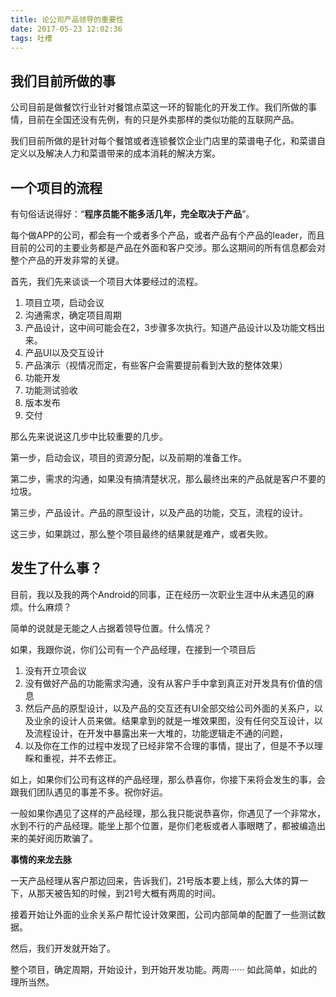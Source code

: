 ```yaml
---
title: 论公司产品领导的重要性
date: 2017-05-23 12:02:36
tags: 吐槽
---
```


## 我们目前所做的事

公司目前是做餐饮行业针对餐馆点菜这一环的智能化的开发工作。我们所做的事情，目前在全国还没有先例，有的只是外卖那样的类似功能的互联网产品。

我们目前所做的是针对每个餐馆或者连锁餐饮企业门店里的菜谱电子化，和菜谱自定义以及解决人力和菜谱带来的成本消耗的解决方案。

## 一个项目的流程
有句俗话说得好：“**程序员能不能多活几年，完全取决于产品**”。

每个做APP的公司，都会有一个或者多个产品，或者产品有个产品的leader，而且目前的公司的主要业务都是产品在外面和客户交涉。那么这期间的所有信息都会对整个产品的开发非常的关键。

首先，我们先来谈谈一个项目大体要经过的流程。

1. 项目立项，启动会议
2. 沟通需求，确定项目周期
3. 产品设计，这中间可能会在2，3步骤多次执行。知道产品设计以及功能文档出来。
4. 产品UI以及交互设计
5. 产品演示（视情况而定，有些客户会需要提前看到大致的整体效果）
6. 功能开发
7. 功能测试验收
8. 版本发布
9. 交付

那么先来说说这几步中比较重要的几步。

第一步，启动会议，项目的资源分配，以及前期的准备工作。

第二步，需求的沟通，如果没有搞清楚状况，那么最终出来的产品就是客户不要的垃圾。

第三步，产品设计。产品的原型设计，以及产品的功能，交互，流程的设计。

这三步，如果跳过，那么整个项目最终的结果就是难产，或者失败。


## 发生了什么事？

目前，我以及我的两个Android的同事，正在经历一次职业生涯中从未遇见的麻烦。什么麻烦？

简单的说就是无能之人占据着领导位置。什么情况？

如果，我跟你说，你们公司有一个产品经理，在接到一个项目后

1. 没有开立项会议
2. 没有做好产品的功能需求沟通，没有从客户手中拿到真正对开发具有价值的信息
3. 然后产品的原型设计，以及产品的交互还有UI全部交给公司外面的关系户，以及业余的设计人员来做。结果拿到的就是一堆效果图，没有任何交互设计，以及流程设计，在开发中暴露出来一大堆的，功能逻辑走不通的问题，
4. 以及你在工作的过程中发现了已经非常不合理的事情，提出了，但是不予以理睬和重视，并不去修正。

如上，如果你们公司有这样的产品经理，那么恭喜你，你接下来将会发生的事，会跟我们团队遇见的事差不多。祝你好运。

一般如果你遇见了这样的产品经理，那么我只能说恭喜你，你遇见了一个非常水，水到不行的产品经理。能坐上那个位置，是你们老板或者人事眼瞎了，都被编造出来的美好阅历欺骗了。

<!-- more -->

**事情的来龙去脉**

一天产品经理从客户那边回来，告诉我们，21号版本要上线，那么大体的算一下，从那天被告知的时候，到21号大概有两周的时间。

接着开始让外面的业余关系户帮忙设计效果图，公司内部简单的配置了一些测试数据。

然后，我们开发就开始了。

整个项目，确定周期，开始设计，到开始开发功能。两周······
如此简单，如此的理所当然。